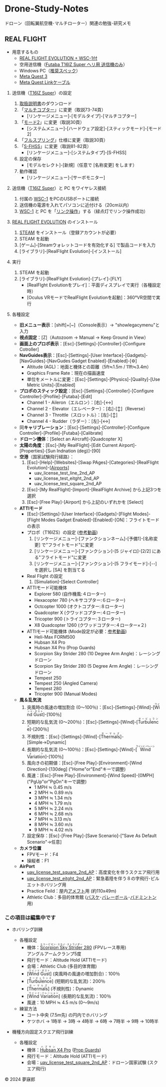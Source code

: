 # Drone-Study-Notes
ドローン（回転翼航空機･マルチローター）関連の勉強･研究メモ

## REAL FLIGHT

* 用意するもの
    * [REAL FLIGHT EVOLUTION + WSC-1付](https://www.rc.futaba.co.jp/products/detail/I00000336)
    * 空用送信機（[Futaba T16IZ Super ヘリ用 送信機のみ](https://www.rc.futaba.co.jp/products/detail/I00000332)）
    * Windows PC（[推奨スペック](https://www.meta.com/ja-jp/help/quest/articles/headsets-and-accessories/oculus-link/requirements-quest-link/)）
    * [Meta Quest 3](https://www.meta.com/jp/quest/quest-3/)
    * [Meta Quest Linkケーブル](https://www.meta.com/jp/quest/accessories/link-cable/)

1. 送信機（[T16IZ Super](https://www.rc.futaba.co.jp/products/detail/I00000332)）の設定
    1. [取扱説明書](https://www.rc.futaba.co.jp/downloads/W8C1674N2302020928toqx6.pdf?mode=view)のダウンロード
    1. 「[マルチコプター](https://drone-navigator.com/multicopter)」に変更（取説73-74頁）
        * [リンケージメニュー]-[モデルタイプ]-[マルチコプター]
    1. 「[モード2](https://ds-chiba.jp/2023/06/08/04/)」に変更（取説30頁）
        * [システムメニュー]-[ハードウェア設定]-[スティックモード]-[モード2]
    1. 「[フルスプリング](https://www.rc.futaba.co.jp/support/faq/?cat=98)」仕様に変更（取説30頁）
    1. 「[S-FHSS](https://www.rc.futaba.co.jp/support/tips/detail/31)」に変更（取説81-82頁）
        * [リンケージメニュー]-[システムタイプ]-[S-FHSS]
    1. 設定の保存
        * [モデルセレクト]-[新規]（任意で [名称変更] をします）
    1. 動作確認
        * [リンケージメニュー]-[サーボモニター]

1. 送信機（[T16IZ Super](https://www.rc.futaba.co.jp/products/detail/I00000332)）と PC をワイヤレス接続
    1. 付属の [WSC-1](https://www.rc.futaba.co.jp/products/detail/I00000274) をPCのUSBポートに接続
    1. 送信機の電源を入れてパソコンに近付ける（20cm以内）
    1. [WSC-1](https://www.rc.futaba.co.jp/products/detail/I00000274) と PC を「[リンク操作](https://www.rc.futaba.co.jp/downloads/shop/WCI00000274N210726142330epq.pdf?mode=view)」する（緑点灯でリンク操作成功）

1. [REAL FLIGHT EVOLUTION](https://www.rc.futaba.co.jp/products/detail/I00000336) のインストール
    1. [STEAM](https://store.steampowered.com/about/) をインストール（登録アカウントが必要）
    1. STEAM を起動
    1. [ゲーム]-[Steamウォレットコードを有効化する] で製品コードを入力
    1. [ライブラリ]-[RealFlight Evolution]-[インストール]

1. 実行
    1. STEAM を起動
    1. [ライブラリ]-[RealFlight Evolution]-[プレイ]-[FLY]
        * [RealFlght Evolutionをプレイ]：平面ディスプレイで実行（各種設定時）
        * [Oculus VRモードでRealFlight Evolutionを起動]：360°VR空間で実行

1. 各種設定
    * **旧メニュー表示**：[shift]+[~]（Console表示）→ "showlegacymenu"と入力
    * **視点固定**：[Z]（Autozoom → Manual → Keep Ground in View）
    * **画面上のプロポ表示**：[Esc]-[Settings]-[Controller]-[Configure Cotroller]
    * **NavGuides表示**：[Esc]-[Settings]-[User Interface]-[Gadgets]-[NavGuides]-[NavGudes Gadget Enabled]-[Enabled]-[⚙]
        * Altitude (AGL)：地面と機体との距離（5ft≒1.5m / 11ft≒3.4m）
        * Graphics Frame Rate：現在の描画速度
        * 単位をメートルに変更：[Esc]-[Settings]-[Physics]-[Quality]-[Use Metric Units]-[Enabled]
    * **プロポのスティック設定**：[Esc]-[Settings]-[Controller]-[Configure Controller]-[Profile]-[Futaba]-[Edit]
        * Channel 1 - Aileron（エルロン）：[右]-[↔]
        * Channel 2 - Elevator（エレベーター）：[右]-[↕]（Reverse）
        * Channel 3 - Throttle（スロットル）：[左]-[↕]
        * Channel 4 - Rudder（ラダー）：[左]-[↔]
    * 同**キャリブレーション**：[Esc]-[Settings]-[Controller]-[Configure Controller]-[Profile]-[Futaba]-[Calibrate]
    * **ドローン機体**：[Select an Aircraft]-[Quadcopter X]
    * **太陽の角度**：[Esc]-[My RealFlight]-[Edit Current Airport]-[Properties]-[Sun Indnation (deg)]-[90]
    * **空港**（国家試験飛行経路）：
        1. [Esc]-[Help]-[Websites]-[Swap PAges]-[Categories]-[RealFlight Evolution]-[[Airports](https://forums.realflight.com/index.php?resources/categories/airports.184/&page=2)]
            * uav_license_test_line_2nd_AP
            * uav_license_test_eitght_2nd_AP
            * uav_license_test_square_2nd_AP
        1. [Esc]-[My RealFlight]-[Import]-[RealFlight Archive] から上記3つを選択
        1. [Esc]-[Free Play]-[Airport] から上記のいずれかを [Select]
    * **ATTIモード**
        * [Esc]-[Settings]-[User Interface]-[Gadgets]-[Flight Modes]-[Flight Modes Gadget Enabled]-[Enabled]-[ON]：フライトモードの表示
        * プロポ（T16IZS）の設定 ([参考動画](https://www.youtube.com/watch?v=5zdZzGGeB9w))
            1. [リンケージメニュー]-[ファンクションネーム]-[予備1]-[名称変更] で"フライトモード"に変更
            1. [リンケージメニュー]-[ファンクション]-[5 ジャイロ]-[2/2] にある"フライトモード"に変更
            1. [リンケージメニュー]-[ファンクション]-[5 フライモード]-[--] を選択し [SA] を割当てる
        * Real Flight の設定
            1. [Simulation]-[Select Controller]
        * ATTIモード可能機体
            * Explorer 580 (自作機風:４ローター)
            * Hexacopter 780 (ヘキサコプター:６ローター)
            * Octcopter 1000 (オクトコプター:８ローター)
            * Quadcopter X (クワッドコプター:４ローター)
            * Tricopter 900 (トライコプター:３ローター)
            * X8 Quadcopter 1260 (クワッドコプター:４ローター×２)
        * ATTIモード可能機体 (Mode設定が必要：[参考動画](https://www.youtube.com/watch?v=Igc1PsXv0pc))
            * Heli-Max FORM500
            * Hubsan X4 Pro
            * Hubsan X4 Pro (Prop Guards)
            * Scorpion Sky Strider 280 (10 Degree Arm Angle)：レーシングドローン
            * Scorpion Sky Strider 280 (5 Degree Arm Angle)：レーシングドローン
            * Tempest 250
            * Tempest 250 (Angled Camera)
            * Tempest 280
            * Tricopter 900 (Manual Modes)
    * **風＆乱気流**
        1. 突風時の風速の増加割合 (0～100％)：[Esc]-[Settings]-[Wind]-[<ruby>Wind Gust<rt>ウインド･ガスト</rt></ruby>]-[100％]
        1. 短期的な乱気流 (0～200％)：[Esc]-[Settings]-[Wind]-[<ruby>Turbulence<rt>タービュランス</rt></ruby>]-[200％]
        1. 不規則性：[Esc]-[Settings]-[Wind]-[<ruby>Thermals<rt>サーマルズ</rt></ruby>]-[Simple→Dynamic]
        1. 長期的な乱気流 (0～100％)：[Esc]-[Settings]-[Wind]-[<ruby>Wind Variation<rt>ウインド･バレーション</rt></ruby>]-[100％]
        1. 風向きの初期値：[Esc]-[Free Play]-[Environment]-[Wind Direction]-[130deg] ("Home"or"End"キーで調整)
        1. 風速：[Esc]-[Free Play]-[Environment]-[Wind Speed]-[0MPH] ("PgUp"or"PgOn"キーで調整)
            * 1 MPH ≒ 0.45 m/s
            * 2 MPH ≒ 0.89 m/s
            * 3 MPH ≒ 1.34 m/s
            * 4 MPH ≒ 1.79 m/s
            * 5 MPH ≒ 2.24 m/s
            * 6 MPH ≒ 2.68 m/s
            * 7 MPH ≒ 3.13 m/s
            * 8 MPH ≒ 3.60 m/s
            * 9 MPH ≒ 4.02 m/s
        1. 設定保存：[Esc]-[Free Play]-[Save Scenario]-["Save As Default Scenario"→任意]
    * **カメラ位置**
        * FPVモード：F4
        * 操縦者：F1
    * **AirPort**
        * [uav_license_test_square_2nd_AP](https://forums.realflight.com/index.php?resources/uav_license_test_square_2nd_ap.29950/)：高度変化を伴うスクエア飛行用
        * [uav_license_test_eitght_2nd_AP](https://forums.realflight.com/index.php?resources/uav_license_test_eight_2nd_ap.29951/)：緊急着陸を伴う８の字飛行･ピルエットホバリング用
        * Practice Feild：屋内[アメフト](https://lawyernishimura.com/index.php?QBlog-20171025-1)用 (約110x49m)
        * Athletic Club：多目的体育館 ([バスケ](https://spojoba.com/articles/794)･[バレーボール](https://www.jti.co.jp/sports/thunders/game/guide/03/index.html)･[バドミントン](https://badminton-rule.com/sup1.html)用)

### この項目は編集中です

* ホバリング訓練
    * 各種設定
        * 機体：[<ruby>Scorpion Sky Strider<rt>スコーピオン･スカイ･ストライダー</rt></ruby> 280](https://www.polaris-export.com/news/tech/20150912.html) (FPVレース専用)  
        アングルアームクランプ5度
         * 飛行モード：Altitude Hold (ATTIモード)
        * 会場：Athletic Club (多目的体育館)
        * [<ruby>Wind Gust<rt>ウインド･ガスト</rt></ruby>] (突風時の風速の増加割合)：100％
        * [<ruby>Turbulence<rt>タービュランス</rt></ruby>] (短期的な乱気流)：200％
        * [<ruby>Thermals<rt>サーマルズ</rt></ruby>] (不規則性)：Dynamic
        * [<ruby>Wind Variation<rt>ウインド･バレーション</rt></ruby>] (長期的な乱気流)：100％
        * 風速：10 MPH ≒ 4.5 m/s (0～9m/s)
    * 練習方法
        * コート中央 (7.5m先) の円内でホバリング
        * ケツホバ → 1時半 → 3時 → 4時半 → 6時 → 7時半 → 9時 → 10時半

* 機種方向固定スクエア飛行訓練
    * 各種設定
        * 機体：[<ruby>Hubsan<rt>ハブサン</rt></ruby> X4 Pro](https://hitecrcd.co.jp/products/x4pro/) ([Prop Guards](https://hitecrcd.co.jp/products/h109s-48/))
        * 飛行モード：Altitude Hold (ATTIモード)
        * 会場：[uav_license_test_square_2nd_AP](https://forums.realflight.com/index.php?resources/uav_license_test_square_2nd_ap.29950/)：ドローン国家試験 (スクエア飛行)


© 2024 夢寐郎  
    